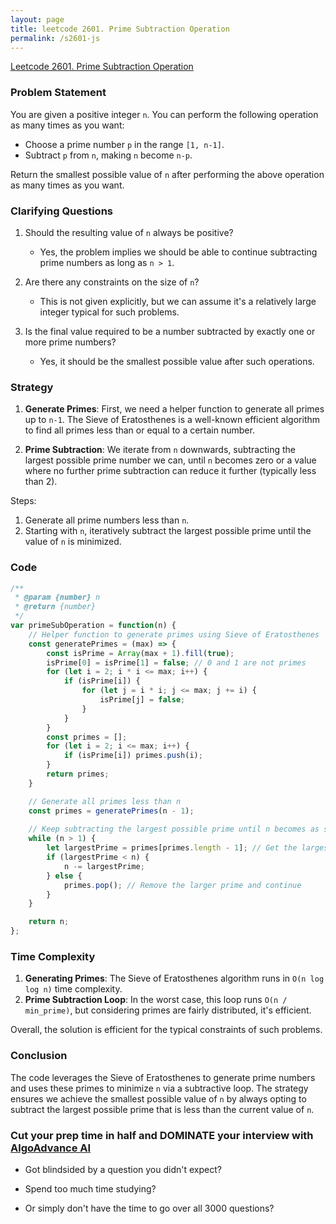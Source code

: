 ```yaml
---
layout: page
title: leetcode 2601. Prime Subtraction Operation
permalink: /s2601-js
---
```

[Leetcode 2601. Prime Subtraction Operation](https://algoadvance.github.io/algoadvance/l2601)
### Problem Statement

You are given a positive integer `n`. You can perform the following operation as many times as you want:

- Choose a prime number `p` in the range `[1, n-1]`.
- Subtract `p` from `n`, making `n` become `n-p`.

Return the smallest possible value of `n` after performing the above operation as many times as you want.

### Clarifying Questions

1. Should the resulting value of `n` always be positive?
   - Yes, the problem implies we should be able to continue subtracting prime numbers as long as `n > 1`.

2. Are there any constraints on the size of `n`?
   - This is not given explicitly, but we can assume it's a relatively large integer typical for such problems.

3. Is the final value required to be a number subtracted by exactly one or more prime numbers?
   - Yes, it should be the smallest possible value after such operations.

### Strategy

1. **Generate Primes**: First, we need a helper function to generate all primes up to `n-1`. The Sieve of Eratosthenes is a well-known efficient algorithm to find all primes less than or equal to a certain number.

2. **Prime Subtraction**: We iterate from `n` downwards, subtracting the largest possible prime number we can, until `n` becomes zero or a value where no further prime subtraction can reduce it further (typically less than 2).

Steps:
1. Generate all prime numbers less than `n`.
2. Starting with `n`, iteratively subtract the largest possible prime until the value of `n` is minimized.

### Code

```javascript
/**
 * @param {number} n
 * @return {number}
 */
var primeSubOperation = function(n) {
    // Helper function to generate primes using Sieve of Eratosthenes
    const generatePrimes = (max) => {
        const isPrime = Array(max + 1).fill(true);
        isPrime[0] = isPrime[1] = false; // 0 and 1 are not primes
        for (let i = 2; i * i <= max; i++) {
            if (isPrime[i]) {
                for (let j = i * i; j <= max; j += i) {
                    isPrime[j] = false;
                }
            }
        }
        const primes = [];
        for (let i = 2; i <= max; i++) {
            if (isPrime[i]) primes.push(i);
        }
        return primes;
    }

    // Generate all primes less than n
    const primes = generatePrimes(n - 1);
    
    // Keep subtracting the largest possible prime until n becomes as small as possible
    while (n > 1) {
        let largestPrime = primes[primes.length - 1]; // Get the largest prime
        if (largestPrime < n) {
            n -= largestPrime;
        } else {
            primes.pop(); // Remove the larger prime and continue
        }
    }

    return n;
};
```

### Time Complexity

1. **Generating Primes**: The Sieve of Eratosthenes algorithm runs in `O(n log log n)` time complexity.
2. **Prime Subtraction Loop**: In the worst case, this loop runs `O(n / min_prime)`, but considering primes are fairly distributed, it's efficient.

Overall, the solution is efficient for the typical constraints of such problems.

### Conclusion

The code leverages the Sieve of Eratosthenes to generate prime numbers and uses these primes to minimize `n` via a subtractive loop. The strategy ensures we achieve the smallest possible value of `n` by always opting to subtract the largest possible prime that is less than the current value of `n`.


### Cut your prep time in half and DOMINATE your interview with [AlgoAdvance AI](https://algoAdvance.com)

- Got blindsided by a question you didn't expect?

- Spend too much time studying?

- Or simply don't have the time to go over all 3000 questions?

